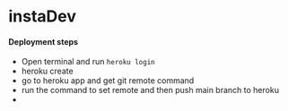 # instaDev

#### Deployment steps

- Open terminal and run `heroku login`
- heroku create
- go to heroku app and get git remote command
- run the command to set remote and then push main branch to heroku
- 